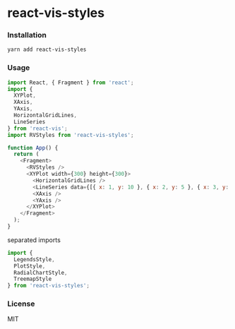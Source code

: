 # react-vis-styles

### Installation

```sh
yarn add react-vis-styles
```

### Usage

```javascript
import React, { Fragment } from 'react';
import {
  XYPlot,
  XAxis,
  YAxis,
  HorizontalGridLines,
  LineSeries
} from 'react-vis';
import RVStyles from 'react-vis-styles';

function App() {
  return (
    <Fragment>
      <RVStyles />
      <XYPlot width={300} height={300}>
        <HorizontalGridLines />
        <LineSeries data={[{ x: 1, y: 10 }, { x: 2, y: 5 }, { x: 3, y: 15 }]} />
        <XAxis />
        <YAxis />
      </XYPlot>
    </Fragment>
  );
}
```

separated imports

```javascript
import {
  LegendsStyle,
  PlotStyle,
  RadialChartStyle,
  TreemapStyle
} from 'react-vis-styles';
```

### License

MIT
